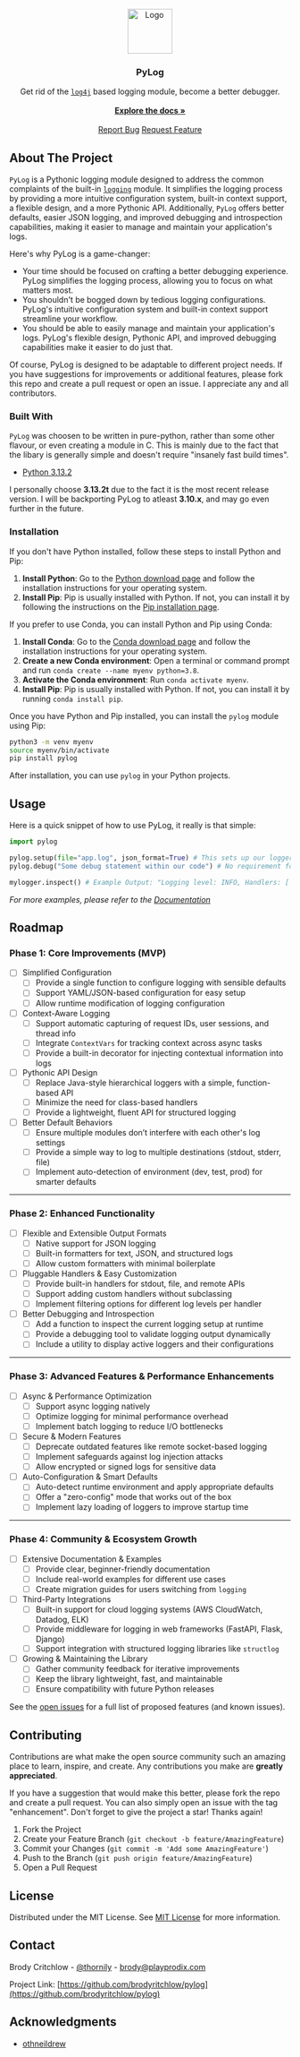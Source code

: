 
<br/>
<div align="center">
<img src="pylog_logo.png" alt="Logo" width="80" height="80">
</a>
<h3 align="center">PyLog</h3>
<p align="center">
Get rid of the <code><a href="https://logging.apache.org/log4j/2.x/index.html">log4j</a></code> based logging module, become a better debugger.
<br/>
<br/>
<a href="https://github.com/brodycritchlow/PyLog"><strong>Explore the docs »</strong></a>
<br/>
<br/>
<a href="https://github.com/brodycritchlow/PyLog/issues/new">Report Bug</a>
<a href="https://github.com/brodycritchlow/PyLog/issues/new">Request Feature</a>
</p>
</div>

## About The Project

`PyLog` is a Pythonic logging module designed to address the common complaints of the built-in [`logging`](https://docs.python.org/3/library/logging.html) module. It simplifies the logging process by providing a more intuitive configuration system, built-in context support, a flexible design, and a more Pythonic API. Additionally, `PyLog` offers better defaults, easier JSON logging, and improved debugging and introspection capabilities, making it easier to manage and maintain your application's logs.

Here's why PyLog is a game-changer:

- Your time should be focused on crafting a better debugging experience. PyLog simplifies the logging process, allowing you to focus on what matters most.
- You shouldn't be bogged down by tedious logging configurations. PyLog's intuitive configuration system and built-in context support streamline your workflow.
- You should be able to easily manage and maintain your application's logs. PyLog's flexible design, Pythonic API, and improved debugging capabilities make it easier to do just that.

Of course, PyLog is designed to be adaptable to different project needs. If you have suggestions for improvements or additional features, please fork this repo and create a pull request or open an issue. I appreciate any and all contributors.

### Built With

`PyLog` was choosen to be written in pure-python, rather than some other flavour, or even creating a module in C. This is mainly due to the fact that the libary is generally simple and doesn't require "insanely fast build times".

- [Python 3.13.2](https://www.python.org/downloads/release/python-3132/)

I personally choose **3.13.2t** due to the fact it is the most recent release version. I will be backporting PyLog to atleast **3.10.x**, and may go even further in the future.

### Installation

If you don't have Python installed, follow these steps to install Python and Pip:

1. **Install Python**: Go to the [Python download page](https://www.python.org/downloads/) and follow the installation instructions for your operating system.
2. **Install Pip**: Pip is usually installed with Python. If not, you can install it by following the instructions on the [Pip installation page](https://pip.pypa.io/en/stable/installation/).

If you prefer to use Conda, you can install Python and Pip using Conda:

1. **Install Conda**: Go to the [Conda download page](https://docs.conda.io/en/latest/miniconda.html) and follow the installation instructions for your operating system.
2. **Create a new Conda environment**: Open a terminal or command prompt and run `conda create --name myenv python=3.8`.
3. **Activate the Conda environment**: Run `conda activate myenv`.
4. **Install Pip**: Pip is usually installed with Python. If not, you can install it by running `conda install pip`.

Once you have Python and Pip installed, you can install the `pylog` module using Pip:

```sh
python3 -m venv myenv
source myenv/bin/activate
pip install pylog
```

After installation, you can use `pylog` in your Python projects.

## Usage

Here is a quick snippet of how to use PyLog, it really is that simple:

```python
import pylog

pylog.setup(file="app.log", json_format=True) # This sets up our logger to output to a file, with this formatting:  {"level": "INFO", ...}
pylog.debug("Some debug statement within our code") # No requirement for logging.getlogger(...) or similar.

mylogger.inspect() # Example Output: "Logging level: INFO, Handlers: ['stdout'], Format: '[{levelname}] {message}'"
```

_For more examples, please refer to the [Documentation](https://example.com)_

## Roadmap

### Phase 1: Core Improvements (MVP)  
- [ ] Simplified Configuration  
  - [ ] Provide a single function to configure logging with sensible defaults  
  - [ ] Support YAML/JSON-based configuration for easy setup  
  - [ ] Allow runtime modification of logging configuration  

- [ ] Context-Aware Logging  
  - [ ] Support automatic capturing of request IDs, user sessions, and thread info  
  - [ ] Integrate `ContextVars` for tracking context across async tasks  
  - [ ] Provide a built-in decorator for injecting contextual information into logs  

- [ ] Pythonic API Design  
  - [ ] Replace Java-style hierarchical loggers with a simple, function-based API  
  - [ ] Minimize the need for class-based handlers  
  - [ ] Provide a lightweight, fluent API for structured logging  

- [ ] Better Default Behaviors  
  - [ ] Ensure multiple modules don’t interfere with each other's log settings  
  - [ ] Provide a simple way to log to multiple destinations (stdout, stderr, file)  
  - [ ] Implement auto-detection of environment (dev, test, prod) for smarter defaults  

---

### Phase 2: Enhanced Functionality  
- [ ] Flexible and Extensible Output Formats  
  - [ ] Native support for JSON logging  
  - [ ] Built-in formatters for text, JSON, and structured logs  
  - [ ] Allow custom formatters with minimal boilerplate  

- [ ] Pluggable Handlers & Easy Customization  
  - [ ] Provide built-in handlers for stdout, file, and remote APIs  
  - [ ] Support adding custom handlers without subclassing  
  - [ ] Implement filtering options for different log levels per handler  

- [ ] Better Debugging and Introspection  
  - [ ] Add a function to inspect the current logging setup at runtime  
  - [ ] Provide a debugging tool to validate logging output dynamically  
  - [ ] Include a utility to display active loggers and their configurations  

---

### Phase 3: Advanced Features & Performance Enhancements  
- [ ] Async & Performance Optimization  
  - [ ] Support async logging natively  
  - [ ] Optimize logging for minimal performance overhead  
  - [ ] Implement batch logging to reduce I/O bottlenecks  

- [ ] Secure & Modern Features  
  - [ ] Deprecate outdated features like remote socket-based logging  
  - [ ] Implement safeguards against log injection attacks  
  - [ ] Allow encrypted or signed logs for sensitive data  

- [ ] Auto-Configuration & Smart Defaults  
  - [ ] Auto-detect runtime environment and apply appropriate defaults  
  - [ ] Offer a "zero-config" mode that works out of the box  
  - [ ] Implement lazy loading of loggers to improve startup time  

---

### Phase 4: Community & Ecosystem Growth  
- [ ] Extensive Documentation & Examples  
  - [ ] Provide clear, beginner-friendly documentation  
  - [ ] Include real-world examples for different use cases  
  - [ ] Create migration guides for users switching from `logging`  

- [ ] Third-Party Integrations  
  - [ ] Built-in support for cloud logging systems (AWS CloudWatch, Datadog, ELK)  
  - [ ] Provide middleware for logging in web frameworks (FastAPI, Flask, Django)  
  - [ ] Support integration with structured logging libraries like `structlog`  

- [ ] Growing & Maintaining the Library  
  - [ ] Gather community feedback for iterative improvements  
  - [ ] Keep the library lightweight, fast, and maintainable  
  - [ ] Ensure compatibility with future Python releases  

See the [open issues](https://github.com/ShaanCoding/ReadME-Generator/issues) for a full list of proposed features (and known issues).

## Contributing

Contributions are what make the open source community such an amazing place to learn, inspire, and create. Any contributions you make are **greatly appreciated**.

If you have a suggestion that would make this better, please fork the repo and create a pull request. You can also simply open an issue with the tag "enhancement".
Don't forget to give the project a star! Thanks again!

1. Fork the Project
2. Create your Feature Branch (`git checkout -b feature/AmazingFeature`)
3. Commit your Changes (`git commit -m 'Add some AmazingFeature'`)
4. Push to the Branch (`git push origin feature/AmazingFeature`)
5. Open a Pull Request
## License

Distributed under the MIT License. See [MIT License](https://opensource.org/licenses/MIT) for more information.
## Contact

Brody Critchlow - [@thornily](http://discordapp.com/users/1190937272279912518) - brody@playprodix.com

Project Link: [https://github.com/brodyritchlow/pylog](https://github.com/brodyritchlow/pylog)

## Acknowledgments

- [othneildrew](https://github.com/othneildrew/Best-README-Template)
